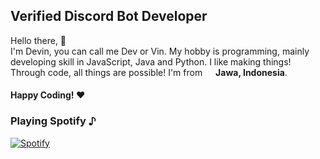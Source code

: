 ## Verified Discord Bot Developer

<p>Hello there, 👋</br> I'm Devin, you can call me Dev or Vin. My hobby is programming, mainly developing skill in JavaScript, Java and Python. I like making things! Through code, all things are possible! I'm from <img src="https://image.flaticon.com/icons/svg/323/323372.svg" width="13"/> <b>Jawa, Indonesia</b>. </p>

#### Happy Coding! ❤
### Playing Spotify ♪

[![Spotify](https://novatorem-kyzbk7wxl-bardiesel.vercel.app/api/spotify)](https://open.spotify.com/user/31ixa3oqmup77qfjf6i2qchi7fm4)

